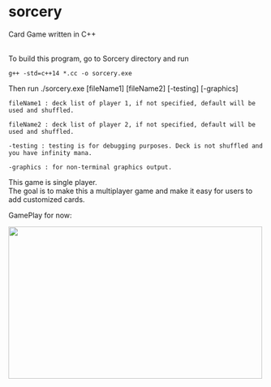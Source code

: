 # sorcery
Card Game written in C++ </br> </br>

To build this program, go to Sorcery directory and run
```
g++ -std=c++14 *.cc -o sorcery.exe
```
Then run ./sorcery.exe [fileName1] [fileName2] [-testing] [-graphics]  

```
fileName1 : deck list of player 1, if not specified, default will be used and shuffled.  

fileName2 : deck list of player 2, if not specified, default will be used and shuffled.  

-testing : testing is for debugging purposes. Deck is not shuffled and you have infinity mana.  

-graphics : for non-terminal graphics output.  
```

This game is single player.  
The goal is to make this a multiplayer game and make it easy for users to add customized cards.  

GamePlay for now:  

<a href="url"><img src="https://github.com/marksim5/sorcery/blob/master/Images/Example.png?raw=true" align="left" height="300" width="500" ></a>

